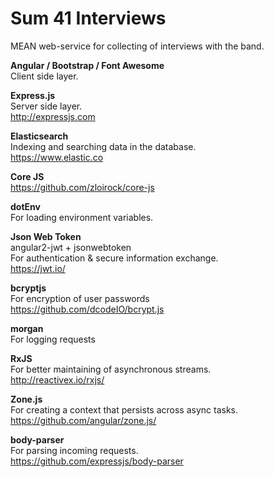 # Sum 41 Interviews
MEAN web-service for collecting of interviews with the band.

**Angular / Bootstrap / Font Awesome**  
Client side layer.

**Express.js**  
Server side layer.  
http://expressjs.com

**Elasticsearch**  
Indexing and searching data in the database.  
https://www.elastic.co

**Core JS**  
https://github.com/zloirock/core-js

**dotEnv**  
For loading environment variables.  

**Json Web Token**  
angular2-jwt + jsonwebtoken  
For authentication & secure information exchange.  
https://jwt.io/

**bcryptjs**  
For encryption of user passwords  
https://github.com/dcodeIO/bcrypt.js

**morgan**  
For logging requests

**RxJS**  
For better maintaining of asynchronous streams.  
http://reactivex.io/rxjs/

**Zone.js**  
For creating a context that persists across async tasks.  
https://github.com/angular/zone.js/

**body-parser**  
For parsing incoming requests.  
https://github.com/expressjs/body-parser